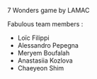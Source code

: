 7 Wonders game by LAMAC

Fabulous team members :
- Loïc Filippi
- Alessandro Pepegna
- Meryem Boufalah
- Anastasiia Kozlova
- Chaeyeon Shim
